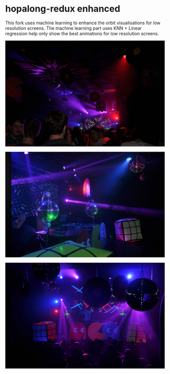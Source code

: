 # hopalong-redux enhanced
This fork uses machine learning to enhance the orbit visualisations for low resolution screens.
The machine learning part uses KNN + Linear regression help only show the best animations for low resolution screens.

![80s90s00s-Night](https://github.com/Acorn221/hopalong-redux/blob/master/images/80s90s00s-display.jpg?raw=true)

![80s90s00s-Night](https://github.com/Acorn221/hopalong-redux/blob/master/images/80s90s00s-display2.jpg?raw=true)

![80s90s00s-Night](https://github.com/Acorn221/hopalong-redux/blob/master/images/80s90s00s-display3.jpg?raw=true)